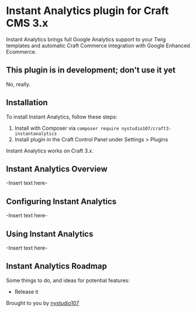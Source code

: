# Instant Analytics plugin for Craft CMS 3.x

Instant Analytics brings full Google Analytics support to your Twig templates and automatic Craft Commerce integration with Google Enhanced Ecommerce.

## This plugin is in development; don't use it yet

No, really.

## Installation

To install Instant Analytics, follow these steps:

1. Install with Composer via `composer require nystudio107/craft3-instantanalytics`
2. Install plugin in the Craft Control Panel under Settings > Plugins

Instant Analytics works on Craft 3.x.

## Instant Analytics Overview

-Insert text here-

## Configuring Instant Analytics

-Insert text here-

## Using Instant Analytics

-Insert text here-

## Instant Analytics Roadmap

Some things to do, and ideas for potential features:

* Release it

Brought to you by [nystudio107](https://nystudio107.com)
